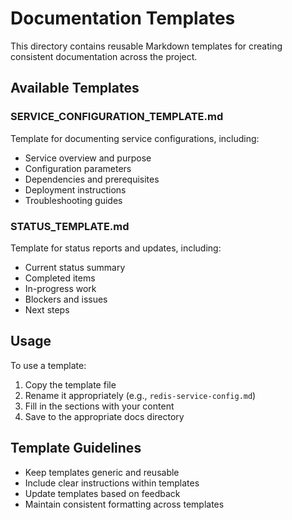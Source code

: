 # Documentation Templates

This directory contains reusable Markdown templates for creating consistent documentation across the project.

## Available Templates

### SERVICE_CONFIGURATION_TEMPLATE.md
Template for documenting service configurations, including:
- Service overview and purpose
- Configuration parameters
- Dependencies and prerequisites
- Deployment instructions
- Troubleshooting guides

### STATUS_TEMPLATE.md
Template for status reports and updates, including:
- Current status summary
- Completed items
- In-progress work
- Blockers and issues
- Next steps

## Usage

To use a template:

1. Copy the template file
2. Rename it appropriately (e.g., `redis-service-config.md`)
3. Fill in the sections with your content
4. Save to the appropriate docs directory

## Template Guidelines

- Keep templates generic and reusable
- Include clear instructions within templates
- Update templates based on feedback
- Maintain consistent formatting across templates

